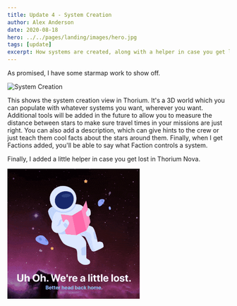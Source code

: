 ```yaml
---
title: Update 4 - System Creation
author: Alex Anderson
date: 2020-08-18
hero: ../../pages/landing/images/hero.jpg
tags: [update]
excerpt: How systems are created, along with a helper in case you get lost.
---
```


As promised, I have some starmap work to show off.

![System Creation](images/starmap.gif)

This shows the system creation view in Thorium. It's a 3D world which you can populate with whatever systems you want, wherever you want. Additional tools will be added in the future to allow you to measure the distance between stars to make sure travel times in your missions are just right. You can also add a description, which can give hints to the crew or just teach them cool facts about the stars around them. Finally, when I get Factions added, you'll be able to say what Faction controls a system.

Finally, I added a little helper in case you get lost in Thorium Nova.

![A helper](images/helper.gif)
